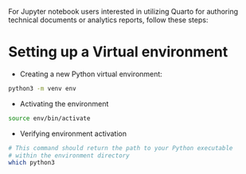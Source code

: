 

For Jupyter notebook users interested in utilizing Quarto for authoring technical documents or analytics reports, follow these steps:

# Setting up a Virtual environment

* Creating a new Python virtual environment:

```bash
python3 -m venv env
```

* Activating the environment

```bash
source env/bin/activate
```

* Verifying environment activation

```bash
# This command should return the path to your Python executable
# within the environment directory
which python3
```
